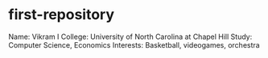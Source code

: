 # first-repository
Name: Vikram I
College: University of North Carolina at Chapel Hill
Study: Computer Science, Economics
Interests: Basketball, videogames, orchestra

